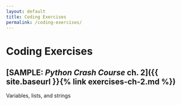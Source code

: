 ```yaml
---
layout: default
title: Coding Exercises
permalink: /coding-exercises/
---
```


# Coding Exercises

## [SAMPLE: _Python Crash Course_ ch. 2]({{ site.baseurl }}{% link exercises-ch-2.md %})
Variables, lists,  and strings